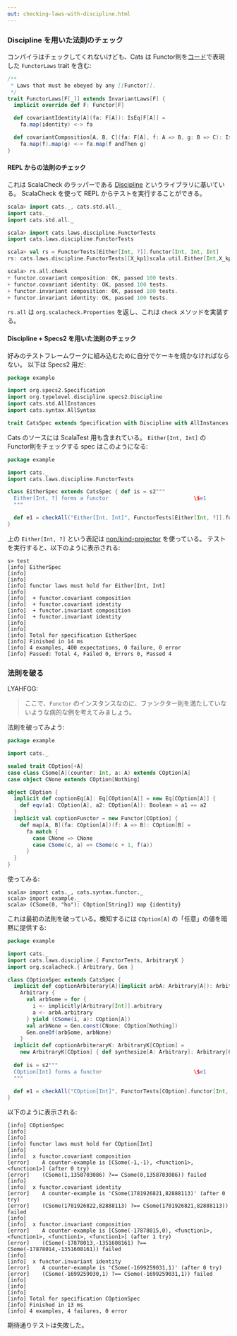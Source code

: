 ```yaml
---
out: checking-laws-with-discipline.html
---
```


  [FunctorLawsSource]: $catsBaseUrl$/laws/src/main/scala/cats/laws/FunctorLaws.scala
  [kindProjector]: https://github.com/non/kind-projector
  [Discipline]: http://typelevel.org/blog/2013/11/17/discipline.html

### Discipline を用いた法則のチェック

コンパイラはチェックしてくれないけども、Cats は Functor則を[コード][FunctorLawsSource]で表現した
`FunctorLaws` trait を含む:

```scala
/**
 * Laws that must be obeyed by any [[Functor]].
 */
trait FunctorLaws[F[_]] extends InvariantLaws[F] {
  implicit override def F: Functor[F]

  def covariantIdentity[A](fa: F[A]): IsEq[F[A]] =
    fa.map(identity) <-> fa

  def covariantComposition[A, B, C](fa: F[A], f: A => B, g: B => C): IsEq[F[C]] =
    fa.map(f).map(g) <-> fa.map(f andThen g)
}
```

#### REPL からの法則のチェック

これは ScalaCheck のラッパーである [Discipline][Discipline] というライブラリに基いている。
ScalaCheck を使って REPL からテストを実行することができる。

```scala
scala> import cats._, cats.std.all._
import cats._
import cats.std.all._

scala> import cats.laws.discipline.FunctorTests
import cats.laws.discipline.FunctorTests

scala> val rs = FunctorTests[Either[Int, ?]].functor[Int, Int, Int]
rs: cats.laws.discipline.FunctorTests[[X_kp1]scala.util.Either[Int,X_kp1]]#RuleSet = cats.laws.discipline.FunctorTests\$\$anon\$2@7993373d

scala> rs.all.check
+ functor.covariant composition: OK, passed 100 tests.
+ functor.covariant identity: OK, passed 100 tests.
+ functor.invariant composition: OK, passed 100 tests.
+ functor.invariant identity: OK, passed 100 tests.
```

`rs.all` は `org.scalacheck.Properties` を返し、これは `check` メソッドを実装する。

#### Discipline + Specs2 を用いた法則のチェック

好みのテストフレームワークに組み込むために自分でケーキを焼かなければならない。
以下は Specs2 用だ:

```scala
package example

import org.specs2.Specification
import org.typelevel.discipline.specs2.Discipline
import cats.std.AllInstances
import cats.syntax.AllSyntax

trait CatsSpec extends Specification with Discipline with AllInstances with AllSyntax
```

Cats のソースには ScalaTest 用も含まれている。
`Either[Int, Int]` の Functor則をチェックする spec はこのようになる:

```scala
package example

import cats._
import cats.laws.discipline.FunctorTests

class EitherSpec extends CatsSpec { def is = s2"""
  Either[Int, ?] forms a functor                           \$e1
  """

  def e1 = checkAll("Either[Int, Int]", FunctorTests[Either[Int, ?]].functor[Int, Int, Int])
}
```

上の `Either[Int, ?]` という表記は [non/kind-projector][kindProjector] を使っている。
テストを実行すると、以下のように表示される:

```
s> test
[info] EitherSpec
[info]   
[info] 
[info] functor laws must hold for Either[Int, Int]
[info] 
[info]  + functor.covariant composition
[info]  + functor.covariant identity
[info]  + functor.invariant composition
[info]  + functor.invariant identity
[info] 
[info]   
[info] Total for specification EitherSpec
[info] Finished in 14 ms
[info] 4 examples, 400 expectations, 0 failure, 0 error
[info] Passed: Total 4, Failed 0, Errors 0, Passed 4
```

### 法則を破る

LYAHFGG:

> ここで、`Functor` のインスタンスなのに、ファンクター則を満たしていないような病的な例を考えてみましょう。

法則を破ってみよう:

```scala
package example

import cats._

sealed trait COption[+A]
case class CSome[A](counter: Int, a: A) extends COption[A]
case object CNone extends COption[Nothing]

object COption {
  implicit def coptionEq[A]: Eq[COption[A]] = new Eq[COption[A]] {
    def eqv(a1: COption[A], a2: COption[A]): Boolean = a1 == a2
  }
  implicit val coptionFunctor = new Functor[COption] {
    def map[A, B](fa: COption[A])(f: A => B): COption[B] =
      fa match {
        case CNone => CNone
        case CSome(c, a) => CSome(c + 1, f(a))
      }
  }
}
```

使ってみる:

```console:new
scala> import cats._, cats.syntax.functor._
scala> import example._
scala> (CSome(0, "ho"): COption[String]) map {identity}
```

これは最初の法則を破っている。検知するには `COption[A]` の「任意」の値を暗黙に提供する:

```scala
package example

import cats._
import cats.laws.discipline.{ FunctorTests, ArbitraryK }
import org.scalacheck.{ Arbitrary, Gen }

class COptionSpec extends CatsSpec { 
  implicit def coptionArbiterary[A](implicit arbA: Arbitrary[A]): Arbitrary[COption[A]] =
    Arbitrary {
      val arbSome = for {
        i <- implicitly[Arbitrary[Int]].arbitrary
        a <- arbA.arbitrary
      } yield (CSome(i, a): COption[A])
      val arbNone = Gen.const(CNone: COption[Nothing])
      Gen.oneOf(arbSome, arbNone)
    }
  implicit def coptionArbiteraryK: ArbitraryK[COption] =
    new ArbitraryK[COption] { def synthesize[A: Arbitrary]: Arbitrary[COption[A]] = implicitly }
  
  def is = s2"""
  COption[Int] forms a functor                             \$e1
  """

  def e1 = checkAll("COption[Int]", FunctorTests[COption].functor[Int, Int, Int])
}
```

以下のように表示される:

```
[info] COptionSpec
[info]   
[info] 
[info] functor laws must hold for COption[Int]
[info] 
[info]  x functor.covariant composition
[error]    A counter-example is [CSome(-1,-1), <function1>, <function1>] (after 0 try)
[error]    (CSome(1,1358703086) ?== CSome(0,1358703086)) failed
[info] 
[info]  x functor.covariant identity
[error]    A counter-example is 'CSome(1781926821,82888113)' (after 0 try)
[error]    (CSome(1781926822,82888113) ?== CSome(1781926821,82888113)) failed
[info] 
[info]  x functor.invariant composition
[error]    A counter-example is [CSome(-17878015,0), <function1>, <function1>, <function1>, <function1>] (after 1 try)
[error]    (CSome(-17878013,-1351608161) ?== CSome(-17878014,-1351608161)) failed
[info] 
[info]  x functor.invariant identity
[error]    A counter-example is 'CSome(-1699259031,1)' (after 0 try)
[error]    (CSome(-1699259030,1) ?== CSome(-1699259031,1)) failed
[info] 
[info] 
[info]   
[info] Total for specification COptionSpec
[info] Finished in 13 ms
[info] 4 examples, 4 failures, 0 error
```

期待通りテストは失敗した。
